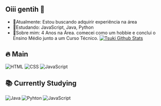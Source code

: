 ## Oiii gentih 👋
- 🔭Atualmente: Estou buscando adquirir experiência na área
- 🌱Estudando: JavaScript, Java, Python
- 💬Sobre mim: 4 Anos na Área. comecei como um hobbie e conclui o Ensino Médio junto a um Curso Técnico.
[![Tsuki Github Stats](https://github-readme-stats.vercel.app/api?username=HeyTski&show_icons=true&theme=radical)](https://github.com/HeyTski/github-readme-stats)

## 🔥 Main
![HTML](https://img.shields.io/badge/-HTML5-orange?style=for-the-badge&logo=html5)
![CSS](https://img.shields.io/badge/-CSS3-blue?style=for-the-badge&logo=css3)
![JavaScript](https://img.shields.io/badge/-JavaScript-yellow?style=for-the-badge&logo=javascript)

## 📚 Currently Studying

![Java](https://img.shields.io/badge/-Java-3178C6?style=for-the-badge&logo=java&logoColor=white)
![Pyhton](https://img.shields.io/badge/-Python-339933?style=for-the-badge&logo=python&logoColor=white)
![JavaScript](https://img.shields.io/badge/-JavaScript-yellow?style=for-the-badge&logo=javascript)
